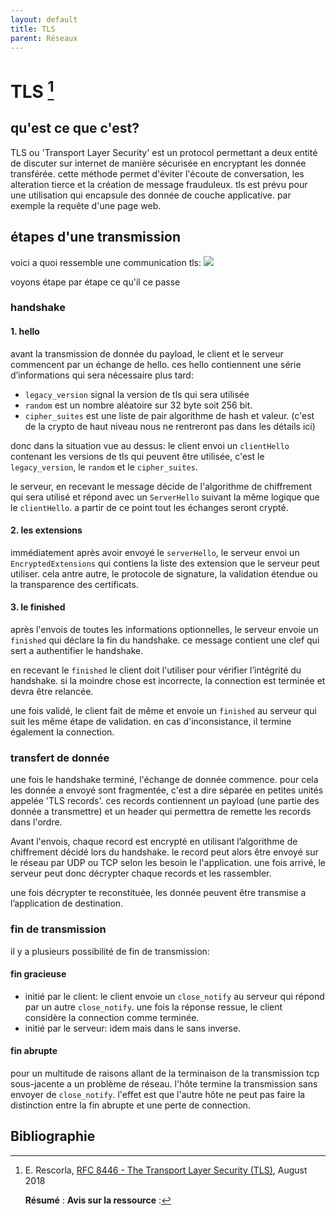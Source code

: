 ```yaml
---
layout: default
title: TLS
parent: Réseaux
---
```

# TLS [^1]

## qu'est ce que c'est?
TLS ou 'Transport Layer Security' est un protocol permettant a deux entité de discuter sur internet de manière sécurisée en encryptant les donnée transférée. cette méthode permet d'éviter l'écoute de conversation, les alteration tierce et la création de message frauduleux. tls est prévu pour une utilisation qui encapsule des donnée de couche applicative. par exemple la requête d'une page web. 

## étapes d'une transmission

voici a quoi ressemble une communication tls:
![](https://cdn.discordapp.com/attachments/1081507557023170620/1113845245080252497/image.png)

voyons étape par étape ce qu'il ce passe

### handshake
#### 1. hello
avant la transmission de donnée du payload, le client et le serveur commencent par un échange de hello. ces hello contiennent une série d’informations qui sera nécessaire plus tard:
- `legacy_version` signal la version de tls qui sera utilisée
- `random` est un nombre aléatoire sur 32 byte soit 256 bit.
- `cipher_suites` est une liste de pair algorithme de hash et valeur. (c'est de la crypto de haut niveau nous ne rentreront pas dans les détails ici)

donc dans la situation vue au dessus: le client envoi un `clientHello` contenant les versions de tls qui peuvent être utilisée, c'est le `legacy_version`, le `random` et le `cipher_suites`.

le serveur, en recevant le message décide de l'algorithme de chiffrement qui sera utilisé et répond avec un `ServerHello` suivant la même logique que le `clientHello`.
a partir de ce point tout les échanges seront crypté.

#### 2. les extensions
immédiatement après avoir envoyé le `serverHello`, le serveur envoi un `EncryptedExtensions` qui contiens la liste des extension que le serveur peut utiliser. cela antre autre, le protocole de signature, la validation étendue ou la transparence des certificats.

#### 3. le finished
après l'envois de toutes les informations optionnelles, le serveur envoie un `finished` qui déclare la fin du handshake. ce message contient une clef qui sert a authentifier le handshake.

en recevant le `finished` le client doit l'utiliser pour vérifier l’intégrité du handshake. si la moindre chose est incorrecte, la connection est terminée et devra être relancée.

une fois validé, le client fait de même et envoie un `finished` au serveur qui suit les même étape de validation. en cas d'inconsistance, il termine également la connection.

### transfert de donnée
une fois le handshake terminé, l'échange de donnée commence. pour cela les donnée a envoyé sont fragmentée, c'est a dire séparée en petites unités appelée 'TLS records'. ces records contiennent un payload (une partie des donnée a transmettre) et un header qui permettra de remette les records dans l'ordre.

Avant l'envois, chaque record est encrypté en utilisant l’algorithme de chiffrement décidé lors du handshake. le record peut alors être envoyé sur le réseau par UDP ou TCP selon les besoin le l'application. une fois arrivé, le serveur peut donc décrypter chaque records et les rassembler.

une fois décrypter te reconstituée, les donnée peuvent être transmise a l’application de destination.

### fin de transmission
il y a plusieurs possibilité de fin de transmission:
#### fin gracieuse
- initié par le client: le client envoie un `close_notify` au serveur qui répond par un autre `close_notify`. une fois la réponse ressue, le client considère la connection comme terminée.  
- initié par le serveur: idem mais dans le sans inverse.

#### fin abrupte
pour un multitude de raisons allant de la terminaison de la transmission tcp sous-jacente a un problème de réseau. l'hôte termine la transmission sans envoyer de `close_notify`. l'effet est que l'autre hôte ne peut pas faire la distinction entre la fin abrupte et une perte de connection.


## Bibliographie

[^1]:  E. Rescorla, [RFC 8446 - The Transport Layer Security (TLS)](https://www.rfc-editor.org/rfc/rfc8446), August 2018
    
       **Résumé** : 
       **Avis sur la ressource** : 

